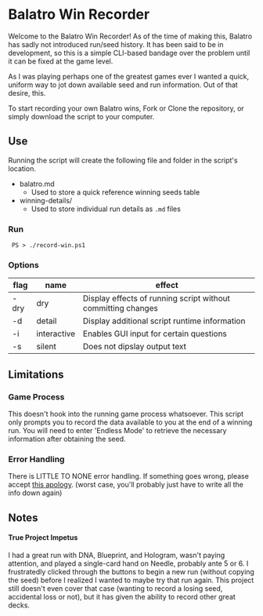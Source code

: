 # Balatro Win Recorder 
Welcome to the Balatro Win Recorder! As of the time of making this, Balatro has sadly not introduced run/seed history. It has been said to be in development, so this is a simple CLI-based bandage over the problem until it can be fixed at the game level.

As I was playing perhaps one of the greatest games ever I wanted a quick, uniform way to jot down available seed and run information. Out of that desire, this.

To start recording your own Balatro wins, Fork or Clone the repository, or simply download the script to your computer.

## Use
Running the script will create the following file and folder in the script's location.
- balatro.md
  - Used to store a quick reference winning seeds table
- winning-details/
  - Used to store individual run details as `.md` files
### Run
` PS > ./record-win.ps1` 
### Options 
flag | name | effect
-|-|-
-dry | dry | Display effects of running script without committing changes
-d | detail | Display additional script runtime information
-i | interactive | Enables GUI input for certain questions
-s | silent | Does not dipslay output text

## Limitations
### Game Process
This doesn't hook into the running game process whatsoever. This script only prompts you to record the data available to you at the end of a winning run. You will need to enter 'Endless Mode' to retrieve the necessary information after obtaining the seed.
### Error Handling
There is LITTLE TO NONE error handling. If something goes wrong, please accept [this apology](/img/wof.jpg). (worst case, you'll probably just have to write all the info down again)

## Notes
#### True Project Impetus
I had a great run with DNA, Blueprint, and Hologram, wasn't paying attention, and played a single-card hand on Needle, probably ante 5 or 6. I frustratedly clicked through the buttons to begin a new run (without copying the seed) before I realized I wanted to maybe try that run again. This project still doesn't even cover that case (wanting to record a losing seed, accidental loss or not), but it has given the ability to record other great decks.
